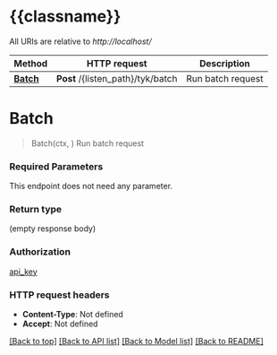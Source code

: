 # {{classname}}

All URIs are relative to *http://localhost/*

Method | HTTP request | Description
------------- | ------------- | -------------
[**Batch**](BatchRequestsApi.md#Batch) | **Post** /{listen_path}/tyk/batch | Run batch request

# **Batch**
> Batch(ctx, )
Run batch request

### Required Parameters
This endpoint does not need any parameter.

### Return type

 (empty response body)

### Authorization

[api_key](../README.md#api_key)

### HTTP request headers

 - **Content-Type**: Not defined
 - **Accept**: Not defined

[[Back to top]](#) [[Back to API list]](../README.md#documentation-for-api-endpoints) [[Back to Model list]](../README.md#documentation-for-models) [[Back to README]](../README.md)

